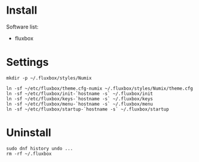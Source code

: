 # Install

Software list:
* fluxbox

# Settings
```
mkdir -p ~/.fluxbox/styles/Numix

ln -sf ~/etc/fluxbox/theme.cfg-numix ~/.fluxbox/styles/Numix/theme.cfg
ln -sf ~/etc/fluxbox/init-`hostname -s` ~/.fluxbox/init
ln -sf ~/etc/fluxbox/keys-`hostname -s` ~/.fluxbox/keys
ln -sf ~/etc/fluxbox/menu-`hostname -s` ~/.fluxbox/menu
ln -sf ~/etc/fluxbox/startup-`hostname -s` ~/.fluxbox/startup
```

# Uninstall
```
sudo dnf history undo ...
rm -rf ~/.fluxbox 
```

